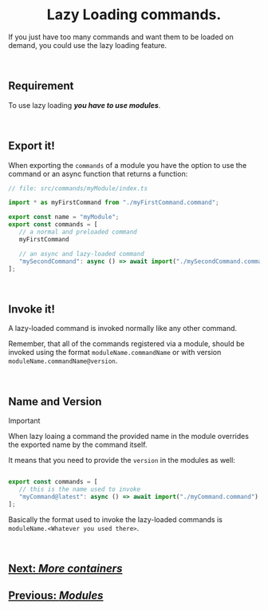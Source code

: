 <h1 align="center">
   <b>
        Lazy Loading commands.
   </b>
</h1>

If you just have too many commands and want them to be loaded on demand, you could use the lazy loading feature.

<br />

## Requirement

To use lazy loading __*you have to use modules*__.

<br />

## Export it!

When exporting the `commands` of a module you have the option to use the command or an async function that returns a function:

```typescript
// file: src/commands/myModule/index.ts

import * as myFirstCommand from "./myFirstCommand.command";

export const name = "myModule";
export const commands = [
   // a normal and preloaded command
   myFirstCommand

   // an async and lazy-loaded command
   "mySecondCommand": async () => await import("./mySecondCommand.command")
];

```

<br />

## Invoke it!

A lazy-loaded command is invoked normally like any other command.

Remember, that all of the commands registered via a module, should be invoked using the format `moduleName.commandName` or with version `moduleName.commandName@version`.

<br />

## Name and Version

> [!IMPORTANT]
> When lazy loaing a command the provided name in the module overrides the exported name by the command itself.

It means that you need to provide the `version` in the modules as well:

```typescript

export const commands = [
   // this is the name used to invoke
   "myCommand@latest": async () => await import("./myCommand.command")
];

```

Basically the format used to invoke the lazy-loaded commands is `moduleName.<Whatever you used there>`.

<br />

<div>
   <h2><a href="./more-containers.md">   
      Next: <i>More containers</i>
   </a></h2>
</div>

<div>
   <h2><a href="./modules.md">   
      Previous: <i>Modules</i>
   </a></h2>
</div>